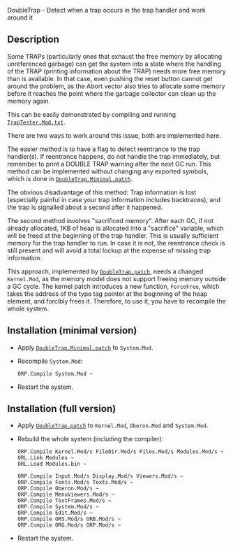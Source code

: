 DoubleTrap - Detect when a trap occurs in the trap handler and work around it

Description
-----------

Some TRAPs (particularly ones that exhaust the free memory by allocating
unreferenced garbage) can get the system into a state where the handling of the TRAP
(printing information about the TRAP) needs more free memory than is available. In
that case, even pushing the reset button cannot get around the problem, as the Abort
vector also tries to allocate some memory before it reaches the point where the
garbage collector can clean up the memory again.

This can be easily demonstrated by compiling and running
[`TrapTester.Mod.txt`](TrapTester.Mod.txt).

There are two ways to work around this issue, both are implemented here.

The easier method is to have a flag to detect reentrance to the trap handler(s).
If reentrance happens, do not handle the trap immediately, but remember to print a
DOUBLE TRAP warning after the next GC run. This method can be implemented without
changing any exported symbols, which is done in
[`DoubleTrap.Minimal.patch`](DoubleTrap.Minimal.patch).

The obvious disadvantage of this method: Trap information is lost (especially
painful in case your trap information includes backtraces), and the trap is
signalled about a second after it happened.

The second method involves "sacrificed memory". After each GC, if not already
allocated, 1KB of heap is allocated into a "sacrifice" variable, which will be freed
at the beginning of the trap handler. This is usually sufficient memory for the trap
handler to run. In case it is not, the reentrance check is still present and will
avoid a total lockup at the expense of missing trap information.

This approach, implemented by [`DoubleTrap.patch`](DoubleTrap.patch),
needs a changed `Kernel.Mod`, as the memory model does not support freeing memory
outside a GC cycle. The kernel patch introduces a new function, `ForceFree`, which
takes the address of the type tag pointer at the beginning of the heap element, and
forcibly frees it. Therefore, to use it, you have to recompile the whole system.

Installation (minimal version)
------------------------------

- Apply [`DoubleTrap.Minimal.patch`](DoubleTrap.Minimal.patch) to `System.Mod`.

- Recompile `System.Mod`:

      ORP.Compile System.Mod ~

- Restart the system.


Installation (full version)
---------------------------

- Apply [`DoubleTrap.patch`](DoubleTrap.patch) to `Kernel.Mod`, `Oberon.Mod` and `System.Mod`.

- Rebuild the whole system (including the compiler):

      ORP.Compile Kernel.Mod/s FileDir.Mod/s Files.Mod/s Modules.Mod/s ~
      ORL.Link Modules ~
      ORL.Load Modules.bin ~

      ORP.Compile Input.Mod/s Display.Mod/s Viewers.Mod/s ~
      ORP.Compile Fonts.Mod/s Texts.Mod/s ~
      ORP.Compile Oberon.Mod/s ~
      ORP.Compile MenuViewers.Mod/s ~
      ORP.Compile TextFrames.Mod/s ~
      ORP.Compile System.Mod/s ~
      ORP.Compile Edit.Mod/s ~
      ORP.Compile ORS.Mod/s ORB.Mod/s ~
      ORP.Compile ORG.Mod/s ORP.Mod/s ~

- Restart the system.
